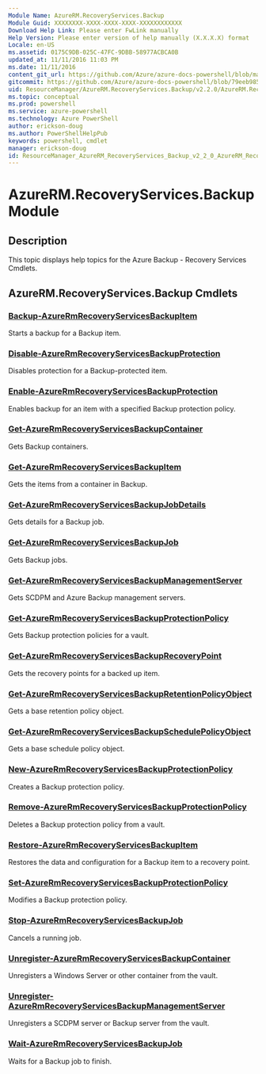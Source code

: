 ```yaml
---
Module Name: AzureRM.RecoveryServices.Backup
Module Guid: XXXXXXXX-XXXX-XXXX-XXXX-XXXXXXXXXXXX
Download Help Link: Please enter FwLink manually
Help Version: Please enter version of help manually (X.X.X.X) format
Locale: en-US
ms.assetid: 0175C9DB-025C-47FC-9DBB-58977ACBCA0B
updated_at: 11/11/2016 11:03 PM
ms.date: 11/11/2016
content_git_url: https://github.com/Azure/azure-docs-powershell/blob/master/azureps-cmdlets-docs/ResourceManager/AzureRM.RecoveryServices.Backup/v2.2.0/AzureRM.RecoveryServices.Backup.md
gitcommit: https://github.com/Azure/azure-docs-powershell/blob/79eeb985ea480979357fb4695832a0c3d29a48bf/azureps-cmdlets-docs/ResourceManager/AzureRM.RecoveryServices.Backup/v2.2.0/AzureRM.RecoveryServices.Backup.md
uid: ResourceManager/AzureRM.RecoveryServices.Backup/v2.2.0/AzureRM.RecoveryServices.Backup.md
ms.topic: conceptual
ms.prod: powershell
ms.service: azure-powershell
ms.technology: Azure PowerShell
author: erickson-doug
ms.author: PowerShellHelpPub
keywords: powershell, cmdlet
manager: erickson-doug
id: ResourceManager_AzureRM_RecoveryServices_Backup_v2_2_0_AzureRM_RecoveryServices_Backup_md
---
```


# AzureRM.RecoveryServices.Backup Module
## Description
This topic displays help topics for the Azure Backup - Recovery Services Cmdlets.

## AzureRM.RecoveryServices.Backup Cmdlets
### [Backup-AzureRmRecoveryServicesBackupItem](./Backup-AzureRmRecoveryServicesBackupItem.md)
Starts a backup for a Backup item.


### [Disable-AzureRmRecoveryServicesBackupProtection](./Disable-AzureRmRecoveryServicesBackupProtection.md)
Disables protection for a Backup-protected item.


### [Enable-AzureRmRecoveryServicesBackupProtection](./Enable-AzureRmRecoveryServicesBackupProtection.md)
Enables backup for an item with a specified Backup protection policy.


### [Get-AzureRmRecoveryServicesBackupContainer](./Get-AzureRmRecoveryServicesBackupContainer.md)
Gets Backup containers.


### [Get-AzureRmRecoveryServicesBackupItem](./Get-AzureRmRecoveryServicesBackupItem.md)
Gets the items from a container in Backup.


### [Get-AzureRmRecoveryServicesBackupJobDetails](./Get-AzureRmRecoveryServicesBackupJobDetails.md)
Gets details for a Backup job.


### [Get-AzureRmRecoveryServicesBackupJob](./Get-AzureRmRecoveryServicesBackupJob.md)
Gets Backup jobs.


### [Get-AzureRmRecoveryServicesBackupManagementServer](./Get-AzureRmRecoveryServicesBackupManagementServer.md)
Gets SCDPM and Azure Backup management servers.


### [Get-AzureRmRecoveryServicesBackupProtectionPolicy](./Get-AzureRmRecoveryServicesBackupProtectionPolicy.md)
Gets Backup protection policies for a vault.


### [Get-AzureRmRecoveryServicesBackupRecoveryPoint](./Get-AzureRmRecoveryServicesBackupRecoveryPoint.md)
Gets the recovery points for a backed up item.


### [Get-AzureRmRecoveryServicesBackupRetentionPolicyObject](./Get-AzureRmRecoveryServicesBackupRetentionPolicyObject.md)
Gets a base retention policy object.


### [Get-AzureRmRecoveryServicesBackupSchedulePolicyObject](./Get-AzureRmRecoveryServicesBackupSchedulePolicyObject.md)
Gets a base schedule policy object.


### [New-AzureRmRecoveryServicesBackupProtectionPolicy](./New-AzureRmRecoveryServicesBackupProtectionPolicy.md)
Creates a Backup protection policy.


### [Remove-AzureRmRecoveryServicesBackupProtectionPolicy](./Remove-AzureRmRecoveryServicesBackupProtectionPolicy.md)
Deletes a Backup protection policy from a vault.


### [Restore-AzureRmRecoveryServicesBackupItem](./Restore-AzureRmRecoveryServicesBackupItem.md)
Restores the data and configuration for a Backup item to a recovery point.


### [Set-AzureRmRecoveryServicesBackupProtectionPolicy](./Set-AzureRmRecoveryServicesBackupProtectionPolicy.md)
Modifies a Backup protection policy.


### [Stop-AzureRmRecoveryServicesBackupJob](./Stop-AzureRmRecoveryServicesBackupJob.md)
Cancels a running job.


### [Unregister-AzureRmRecoveryServicesBackupContainer](./Unregister-AzureRmRecoveryServicesBackupContainer.md)
Unregisters a Windows Server or other container from the vault.


### [Unregister-AzureRmRecoveryServicesBackupManagementServer](./Unregister-AzureRmRecoveryServicesBackupManagementServer.md)
Unregisters a SCDPM server or Backup server from the vault.


### [Wait-AzureRmRecoveryServicesBackupJob](./Wait-AzureRmRecoveryServicesBackupJob.md)
Waits for a Backup job to finish.



